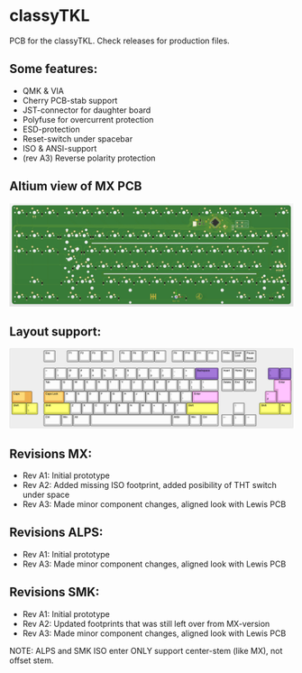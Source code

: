# classyTKL

PCB for the classyTKL. Check releases for production files.

## Some features:
- QMK & VIA
- Cherry PCB-stab support
- JST-connector for daughter board
- Polyfuse for overcurrent protection
- ESD-protection
- Reset-switch under spacebar
- ISO & ANSI-support
- (rev A3) Reverse polarity protection

## Altium view of MX PCB
![alt text](./readme-images/classyTKL_MX_Rev_A3.jpg "PCB View - Rev A")

## Layout support: 
![alt text](./readme-images/layout_support_MX_Rev_A3.jpg "Layout support")

## Revisions MX:
- Rev A1: Initial prototype
- Rev A2: Added missing ISO footprint, added posibility of THT switch under space
- Rev A3: Made minor component changes, aligned look with Lewis PCB

## Revisions ALPS:
- Rev A1: Initial prototype
- Rev A3: Made minor component changes, aligned look with Lewis PCB

## Revisions SMK:
- Rev A1: Initial prototype
- Rev A2: Updated footprints that was still left over from MX-version
- Rev A3: Made minor component changes, aligned look with Lewis PCB

NOTE: ALPS and SMK ISO enter ONLY support center-stem (like MX), not offset stem.
